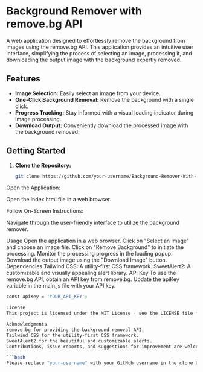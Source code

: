 # Background Remover with remove.bg API

A web application designed to effortlessly remove the background from images using the remove.bg API. This application provides an intuitive user interface, simplifying the process of selecting an image, processing it, and downloading the output image with the background expertly removed.

## Features

- **Image Selection:** Easily select an image from your device.
- **One-Click Background Removal:** Remove the background with a single click.
- **Progress Tracking:** Stay informed with a visual loading indicator during image processing.
- **Download Output:** Conveniently download the processed image with the background removed.

## Getting Started

1. **Clone the Repository:**

   ```bash
   git clone https://github.com/your-username/Background-Remover-With-Remove.bg-Api.git
Open the Application:

Open the index.html file in a web browser.

Follow On-Screen Instructions:

Navigate through the user-friendly interface to utilize the background remover.

Usage
Open the application in a web browser.
Click on "Select an Image" and choose an image file.
Click on "Remove Background" to initiate the processing.
Monitor the processing progress in the loading popup.
Download the output image using the "Download Image" button.
Dependencies
Tailwind CSS: A utility-first CSS framework.
SweetAlert2: A customizable and visually appealing alert library.
API Key
To use the remove.bg API, obtain an API key from remove.bg. Update the apiKey variable in the main.js file with your API key.
```bash
const apiKey = 'YOUR_API_KEY';

License
This project is licensed under the MIT License - see the LICENSE file for details.

Acknowledgments
remove.bg for providing the background removal API.
Tailwind CSS for the utility-first CSS framework.
SweetAlert2 for the beautiful and customizable alerts.
Contributions, issue reports, and suggestions for improvement are welcome!

```bash
Please replace "your-username" with your GitHub username in the clone URL, and update the "YOUR_API_KEY" placeholder with your remove.bg API key in the `main.js` file.
